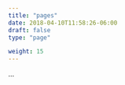 ```yaml
---
title: "pages"
date: 2018-04-10T11:58:26-06:00
draft: false
type: "page"

weight: 15
---
```


...





